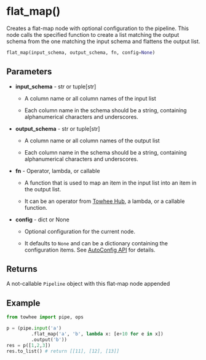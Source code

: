# flat_map()

Creates a flat-map node with optional configuration to the pipeline. This node calls the specified function to create a list matching the output schema from the one matching the input schema and flattens the output list.

```Python
flat_map(input_schema, output_schema, fn, config=None)
```

## Parameters

- **input_schema** - str or tuple[str]
  -  A column name or all column names of the input list

  -  Each column name in the schema should be a string, containing alphanumerical characters and underscores.
- **output_schema** - str or tuple[str]
  -  A column name or all column names of the output list

  -  Each column name in the schema should be a string, containing alphanumerical characters and underscores.
- **fn** - Operator, lambda, or callable
  -  A function that is used to map an item in the input list into an item in the output list.

  -  It can be an operator from [Towhee Hub](https://towhee.io/tasks/operator), a lambda, or a callable function.
- **config** - dict or None
  -  Optional configuration for the current node.

  -  It defaults to `None` and can be a dictionary containing the configuration items. See [AutoConfig API](https://zilliverse.feishu.cn/wiki/wikcnZvOj9KRWA3xSTBTQEb05De) for details.

## Returns

A not-callable `Pipeline` object with this flat-map node appended

## Example

```Python
from towhee import pipe, ops

p = (pipe.input('a')
         .flat_map('a', 'b', lambda x: [e+10 for e in x])
         .output('b'))
res = p([1,2,3])
res.to_list() # return [[11], [12], [13]]
```